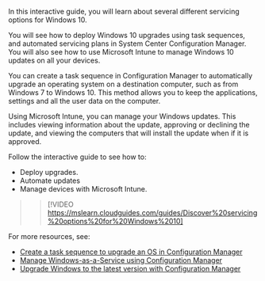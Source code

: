 In this interactive guide, you will learn about several different servicing options for Windows 10.

You will see how to deploy Windows 10 upgrades using task sequences, and automated servicing plans in System Center Configuration Manager. You will also see how to use Microsoft Intune to manage Windows 10 updates on all your devices.

You can create a task sequence in Configuration Manager to automatically upgrade an operating system on a destination computer, such as from Windows 7 to Windows 10. This method allows you to keep the applications, settings and all the user data on the computer.

Using Microsoft Intune, you can manage your Windows updates. This includes viewing information about the update, approving or declining the update, and viewing the computers that will install the update when if it is approved.

Follow the interactive guide to see how to:

 -  Deploy upgrades.
 -  Automate updates
 -  Manage devices with Microsoft Intune.

> > [!VIDEO https://mslearn.cloudguides.com/guides/Discover%20servicing%20options%20for%20Windows%2010]

For more resources, see:

 -  [Create a task sequence to upgrade an OS in Configuration Manager](/mem/configmgr/osd/deploy-use/create-a-task-sequence-to-upgrade-an-operating-system)
 -  [Manage Windows-as-a-Service using Configuration Manager](/mem/configmgr/osd/deploy-use/manage-windows-as-a-service)
 -  [Upgrade Windows to the latest version with Configuration Manager](/mem/configmgr/osd/deploy-use/upgrade-windows-to-the-latest-version)

